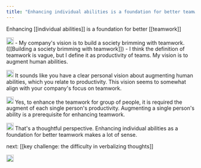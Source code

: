 ```yaml
---
title: "Enhancing individual abilities is a foundation for better teamwork"
---
```


Enhancing [[individual abilities]] is a foundation for better [[teamwork]]

<img src='https://scrapbox.io/api/pages/nishio/nishio/icon' alt='nishio.icon' height="19.5"/>
- My company's vision is to build a society brimming with teamwork. ([[Building a society brimming with teamwork]])
- I think the definition of teamwork is vague, but I define it as productivity of teams. My vision is to augment human abilities.

<img src='https://scrapbox.io/api/pages/nishio/Oral Keichobot/icon' alt='Oral Keichobot.icon' height="19.5"/> It sounds like you have a clear personal vision about augmenting human abilities, which you relate to productivity. This vision seems to somewhat align with your company's focus on teamwork.

<img src='https://scrapbox.io/api/pages/nishio/nishio/icon' alt='nishio.icon' height="19.5"/> Yes, to enhance the teamwork for group of people, it is required the augment of each single person's productivity. Augmenting a single person's ability is a prerequisite for enhancing teamwork.

<img src='https://scrapbox.io/api/pages/nishio/Oral Keichobot/icon' alt='Oral Keichobot.icon' height="19.5"/> That's a thoughtful perspective. Enhancing individual abilities as a foundation for better teamwork makes a lot of sense.

next: [[key challenge: the difficulty in verbalizing thoughts]]

<img src='https://scrapbox.io/api/pages/nishio/en/icon' alt='en.icon' height="19.5"/>
